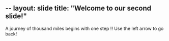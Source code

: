--
layout: slide
title: "Welcome to our second slide!"
---
A journey of thousand miles begins with one step !!
Use the left arrow to go back!
